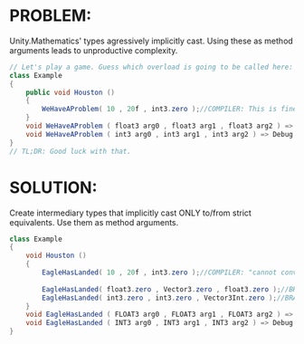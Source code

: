 # PROBLEM:
Unity.Mathematics' types agressively implicitly cast. Using these as method arguments leads to unproductive complexity.
```C#
// Let's play a game. Guess which overload is going to be called here:
class Example
{
    public void Houston ()
    {
        WeHaveAProblem( 10 , 20f , int3.zero );//COMPILER: This is fine. //BRAIN: What ???
    }
    void WeHaveAProblem ( float3 arg0 , float3 arg1 , float3 arg2 ) => Debug.Log($"(float3 sum:{arg0+arg1+arg2}");
    void WeHaveAProblem ( int3 arg0 , int3 arg1 , int3 arg2 ) => Debug.Log($"(int3 sum:{arg0+arg1+arg2}");
}
// TL;DR: Good luck with that.
```

# SOLUTION:
Create intermediary types that implicitly cast ONLY to/from strict equivalents. Use them as method arguments.
```C#
class Example
{
    void Houston ()
    {
        EagleHasLanded( 10 , 20f , int3.zero );//COMPILER: "cannot convert from int to FLOAT3" //BRAIN: Thank God!
        
        EagleHasLanded( float3.zero , Vector3.zero , float3.zero );//BRAIN: OK
        EagleHasLanded( int3.zero , int3.zero , Vector3Int.zero );//BRAIN: OK
    }
    void EagleHasLanded ( FLOAT3 arg0 , FLOAT3 arg1 , FLOAT3 arg2 ) => Debug.Log($"(float3 sum:{(float3)arg0+(float3)arg1+(float3)arg2}");
    void EagleHasLanded ( INT3 arg0 , INT3 arg1 , INT3 arg2 ) => Debug.Log($"(int3 sum:{(int3)arg0+(int3)arg1+(int3)arg2}");
}
```
